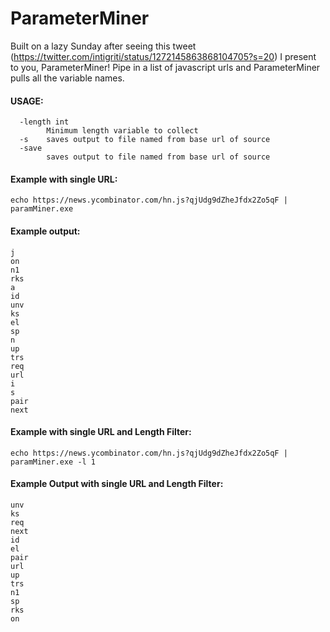 # ParameterMiner
Built on a lazy Sunday after seeing this tweet (https://twitter.com/intigriti/status/1272145863868104705?s=20) I present to you, ParameterMiner! Pipe in a list of javascript urls and ParameterMiner pulls all the variable names.  


#### USAGE:

````
  -length int
        Minimum length variable to collect
  -s    saves output to file named from base url of source
  -save
        saves output to file named from base url of source
````

#### Example with single URL:

````echo https://news.ycombinator.com/hn.js?qjUdg9dZheJfdx2Zo5qF | paramMiner.exe````


#### Example output:

````
j
on
n1
rks
a
id
unv
ks
el
sp
n
up
trs
req
url
i
s
pair
next
````

#### Example with single URL and Length Filter:

````echo https://news.ycombinator.com/hn.js?qjUdg9dZheJfdx2Zo5qF | paramMiner.exe -l 1````


#### Example Output with single URL and Length Filter:

````
unv
ks
req
next
id
el
pair
url
up
trs
n1
sp
rks
on
````
